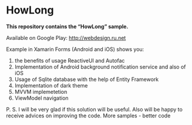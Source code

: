 # HowLong
**This repository contains the “HowLong” sample.**

Available on Google Play: http://webdesign.ru.net

Example in Xamarin Forms (Android and iOS) shows you:
1)	the benefits of usage ReactiveUI and Autofac
2)	Implementation of Android background notification service and also of iOS
3)	Usage of Sqlite database with the help of Entity Framework
4)	Implementation of dark theme
5)	MVVM implemetetion
6)	ViewModel navigation

P. S. I will be very glad if this solution will be useful. Also will be happy to receive advices on improving the code. More samples - better code  

